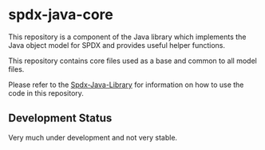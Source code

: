 # spdx-java-core

This repository is a component of the Java library which implements the Java object model for SPDX and provides useful helper functions.

This repository contains core files used as a base and common to all model files.

Please refer to the [Spdx-Java-Library](https://github.com/spdx/spdx-java-Library) for information on how to use the code in this repository.

## Development Status

Very much under development and not very stable.
